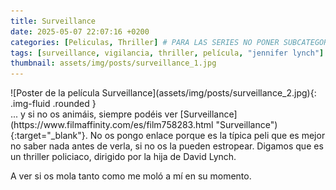 ```yaml
---
title: Surveillance
date: 2025-05-07 22:07:16 +0200
categories: [Peliculas, Thriller] # PARA LAS SERIES NO PONER SUBCATEGORÍA Y PARA LAS PELICULAS SOLO 1 (POR EJEMPLO [Peliculas, Thriller])
tags: [surveillance, vigilancia, thriller, película, "jennifer lynch"]
thumbnail: assets/img/posts/surveillance_1.jpg
---
```


<div class="row mb-4">
  <div class="col-md-5" markdown="1">
![Poster de la película Surveillance](assets/img/posts/surveillance_2.jpg){: .img-fluid .rounded }
  </div>
  <div class="col-md-7" markdown="1">
... y si no os animáis, siempre podéis ver [Surveillance](https://www.filmaffinity.com/es/film758283.html "Surveillance"){:target="_blank"}. No os pongo enlace porque es la típica peli que es mejor no saber nada antes de verla, si no os la pueden estropear. Digamos que es un thriller policiaco, dirigido por la hija de David Lynch.

A ver si os mola tanto como me moló a mí en su momento.
  </div>
</div>
